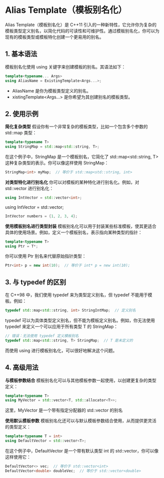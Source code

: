 # Alias Template（模板别名化）
Alias Template（模板别名化）是 C++11 引入的一种新特性，它允许你为复杂的模板类型定义别名，以简化代码的可读性和可维护性。通过模板别名化，你可以为现有的模板类型或模板特化创建一个更易用的别名。


## 1. 基本语法
模板别名化使用 using 关键字来创建模板的别名。其语法如下：
```cpp
template<typename... Args>
using AliasName = ExistingTemplate<Args...>;

```
  + AliasName 是你为模板类型定义的别名。
  + xistingTemplate<Args...> 是你希望为其创建别名的模板类型。

## 2. 使用示例
**简化复杂类型**
假设你有一个非常复杂的模板类型，比如一个包含多个参数的 std::map 类型：
```cpp
template<typename T>
using StringMap = std::map<std::string, T>;

```
在这个例子中，StringMap 是一个模板别名，它简化了 std::map<std::string, T> 这种复杂类型的表示。你可以像这样使用 StringMap：
```cpp
StringMap<int> myMap;  // 等价于 std::map<std::string, int>

```

**对类型特化进行别名化**
你可以对模板的某种特化进行别名化。例如，对 std::vector<int> 进行别名化：
```cpp
using IntVector = std::vector<int>;

```
using IntVector = std::vector<int>;
```cpp
IntVector numbers = {1, 2, 3, 4};

```

**使用模板别名进行类型封装**
模板别名化可以用于封装某些标准模板，使其更适合具体的使用场景。例如，定义一个模板别名，表示指向某种类型的指针：
```cpp
template<typename T>
using Ptr = T*;

```
你可以使用 Ptr 别名来代替原始指针类型：
```cpp
Ptr<int> p = new int(10);  // 等价于 int* p = new int(10);

```
## 3. 与 typedef 的区别
在 C++98 中，我们使用 typedef 来为类型定义别名，但 typedef 不能用于模板。例如：
```cpp
typedef std::map<std::string, int> StringIntMap;  // 定义别名

```
typedef 可以为具体类型定义别名，但不能为模板定义别名。例如，你无法使用 typedef 来定义一个可以应用于所有类型 T 的 StringMap：
```cpp
// 错误：无法使用 typedef 定义模板别名
typedef std::map<std::string, T> StringMap;  // T 是未定义的

```
而使用 using 进行模板别名化，可以很好地解决这个问题。

## 4. 高级用法
**与模板参数结合**
模板别名化可以与其他模板参数一起使用，以创建更复杂的类型定义：
```cpp
template<typename T>
using MyVector = std::vector<T, std::allocator<T>>;

```
这里，MyVector<T> 是一个带有指定分配器的 std::vector 的别名

**使用默认模板参数**
模板别名化还可以与默认模板参数结合使用，从而提供更灵活的类型定义：
```cpp
template<typename T = int>
using DefaultVector = std::vector<T>;

```
在这个例子中，DefaultVector 是一个带有默认类型 int 的 std::vector，你可以像这样使用它：
```cpp
DefaultVector<> vec;  // 等价于 std::vector<int>
DefaultVector<double> doubleVec;  // 等价于 std::vector<double>

```



